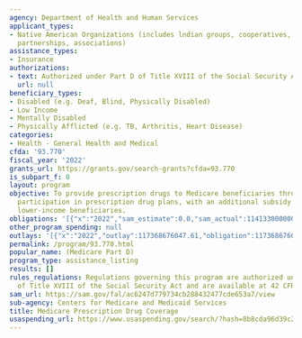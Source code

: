 ```yaml
---
agency: Department of Health and Human Services
applicant_types:
- Native American Organizations (includes lndian groups, cooperatives, corporations,
  partnerships, associations)
assistance_types:
- Insurance
authorizations:
- text: Authorized under Part D of Title XVIII of the Social Security Act.
  url: null
beneficiary_types:
- Disabled (e.g. Deaf, Blind, Physically Disabled)
- Low Income
- Mentally Disabled
- Physically Afflicted (e.g. TB, Arthritis, Heart Disease)
categories:
- Health - General Health and Medical
cfda: '93.770'
fiscal_year: '2022'
grants_url: https://grants.gov/search-grants?cfda=93.770
is_subpart_f: 0
layout: program
objective: To provide prescription drugs to Medicare beneficiaries through their voluntary
  participation in prescription drug plans, with an additional subsidy provided to
  lower-income beneficiaries.
obligations: '[{"x":"2022","sam_estimate":0.0,"sam_actual":114133000000.0,"usa_spending_actual":117368676047.47},{"x":"2023","sam_estimate":113269000003.0,"sam_actual":0.0,"usa_spending_actual":116266310692.29},{"x":"2024","sam_estimate":114180000000.0,"sam_actual":0.0,"usa_spending_actual":116408032581.39}]'
other_program_spending: null
outlays: '[{"x":"2022","outlay":117368676047.61,"obligation":117368676047.47},{"x":"2023","outlay":116266310692.29,"obligation":116266310692.29},{"x":"2024","outlay":116408032581.39,"obligation":116408032581.39}]'
permalink: /program/93.770.html
popular_name: (Medicare Part D)
program_type: assistance_listing
results: []
rules_regulations: Regulations governing this program are authorized under Part D
  of Title XVIII of the Social Security Act and are available at 42 CFR 423.
sam_url: https://sam.gov/fal/ac6247d779734cb288432477cde653a7/view
sub-agency: Centers for Medicare and Medicaid Services
title: Medicare Prescription Drug Coverage
usaspending_url: https://www.usaspending.gov/search/?hash=8b8cda96d39c2b5ec7b2b707e2336674
---
```

